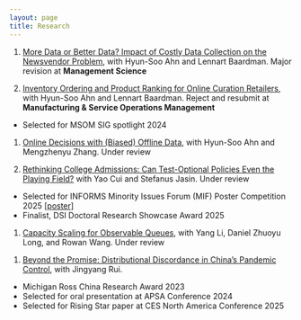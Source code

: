 ```yaml
---
layout: page
title: Research
---
```


<!-- Topics: Retail Analytics, Inventory Management, Societal Decision-Making

Methodology: Dynamic Optimization, Stochastic Analysis, Approximation Algorithm -->

<!-- ## Research Papers -->

1. [More Data or Better Data? Impact of Costly Data Collection on the Newsvendor Problem](https://papers.ssrn.com/sol3/papers.cfm?abstract_id=4949043), with Hyun-Soo Ahn and Lennart Baardman. Major revision at **Management Science**

1. [Inventory Ordering and Product Ranking for Online Curation Retailers](https://papers.ssrn.com/sol3/papers.cfm?abstract_id=4061071), with Hyun-Soo Ahn and Lennart Baardman. Reject and resubmit at **Manufacturing & Service Operations Management**
- Selected for MSOM SIG spotlight 2024

1. [Online Decisions with (Biased) Offline Data](https://papers.ssrn.com/sol3/papers.cfm?abstract_id=5350921), with Hyun-Soo Ahn and Mengzhenyu Zhang. Under review

1. [Rethinking College Admissions: Can Test-Optional Policies Even the Playing Field?](https://papers.ssrn.com/sol3/papers.cfm?abstract_id=5296222) with Yao Cui and Stefanus Jasin. Under review <!-- Under review at **Management Science** --> 
- Selected for INFORMS Minority Issues Forum (MIF) Poster Competition 2025 [\[poster\]](/public/Poster_MIF_Rethinking_College.pdf)
- Finalist, DSI Doctoral Research Showcase Award 2025

1. [Capacity Scaling for Observable Queues](https://papers.ssrn.com/sol3/papers.cfm?abstract_id=3628484), with Yang Li, Daniel Zhuoyu Long, and Rowan Wang. Under review
<!-- Under review at **Manufacturing & Service Operations Management** -->


1. [Beyond the Promise: Distributional Discordance in China’s Pandemic Control](/public/beyond_the_promise.pdf), with Jingyang Rui.
- Michigan Ross China Research Award 2023
- Selected for oral presentation at APSA Conference 2024
- Selected for Rising Star paper at CES North America Conference 2025


<!-- ## Work-in-Progress
<ol start="5">
  <li>Rethinking College Admissions: Can Test-Optional Policy Even the Playing Field? with Yao Cui and Stefanus Jasin,
manuscript in preparation </li>
   <br /> 
  <li>Context-Aware Dynamic Data Collection, with Hyun-Soo Ahn and Lennart Baardman, results development stage </li>
</ol> -->